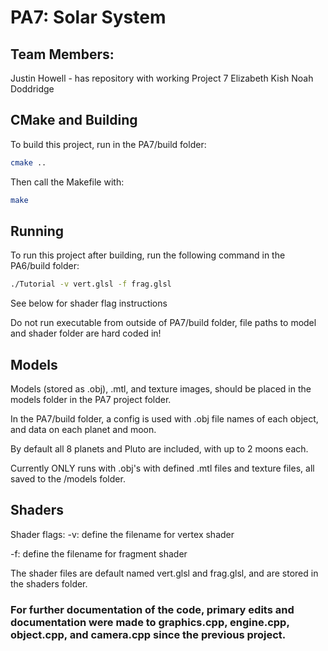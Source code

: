 # PA7: Solar System

## Team Members:
Justin Howell - has repository with working Project 7
Elizabeth Kish
Noah Doddridge

## CMake and Building

To build this project, run in the PA7/build folder:

```bash
cmake ..
```

Then call the Makefile with:

```bash
make
```

## Running

To run this project after building, run the following command in the PA6/build folder:

```bash
./Tutorial -v vert.glsl -f frag.glsl
```

See below for shader flag instructions

Do not run executable from outside of PA7/build folder, file paths to model and shader folder are hard coded in!

## Models
Models (stored as .obj), .mtl, and texture images, should be placed in the models folder in the PA7 project folder.

In the PA7/build folder, a config is used with .obj file names of each object, and data on each planet and moon.

By default all 8 planets and Pluto are included, with up to 2 moons each.

Currently ONLY runs with .obj's with defined .mtl files and texture files, all saved to the /models folder.

## Shaders

Shader flags:
-v: define the filename for vertex shader

-f: define the filename for fragment shader

The shader files are default named vert.glsl and frag.glsl, and are stored in the shaders folder.

### For further documentation of the code, primary edits and documentation were made to graphics.cpp, engine.cpp, object.cpp, and camera.cpp since the previous project.
